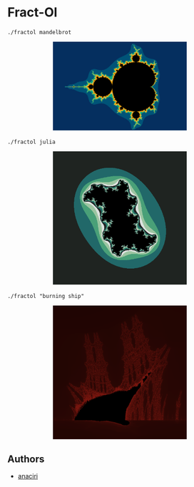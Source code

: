 # Fract-Ol


```
./fractol mandelbrot
```

<p align="center"><img src="https://github.com/anaiel/fractol/blob/master/fractals/Mandelbrot.png?raw=true" alt="Mandelbrot" width="300"/></p>


```
./fractol julia
```

<p align="center"><img src="https://github.com/anaiel/fractol/blob/master/fractals/Julia.png?raw=true" alt="Julia" width="300"/></p>

```
./fractol "burning ship"
```

<p align="center"><img src="https://raw.githubusercontent.com/anaiel/fractol/master/fractals/Burning%20ship.png" alt="Burning ship" width="300"/></p>


## Authors

* [anaciri](https://github.com/athmanenaciri)
